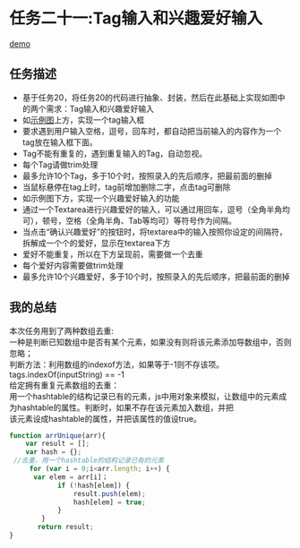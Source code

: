 # 任务二十一:Tag输入和兴趣爱好输入
[demo](https://happymia.github.io/ife/task21/index.html)
## 任务描述

* 基于任务20，将任务20的代码进行抽象、封装，然后在此基础上实现如图中的两个需求：Tag输入和兴趣爱好输入
* 如[示例图](http://7xrp04.com1.z0.glb.clouddn.com/task_2_21_1.jpg)上方，实现一个tag输入框
* 要求遇到用户输入空格，逗号，回车时，都自动把当前输入的内容作为一个tag放在输入框下面。
* Tag不能有重复的，遇到重复输入的Tag，自动忽视。
* 每个Tag请做trim处理
* 最多允许10个Tag，多于10个时，按照录入的先后顺序，把最前面的删掉
* 当鼠标悬停在tag上时，tag前增加删除二字，点击tag可删除
* 如示例图下方，实现一个兴趣爱好输入的功能
* 通过一个Textarea进行兴趣爱好的输入，可以通过用回车，逗号（全角半角均可），顿号，空格（全角半角、Tab等均可）等符号作为间隔。
* 当点击“确认兴趣爱好”的按钮时，将textarea中的输入按照你设定的间隔符，拆解成一个个的爱好，显示在textarea下方
* 爱好不能重复，所以在下方呈现前，需要做一个去重
* 每个爱好内容需要做trim处理
* 最多允许10个兴趣爱好，多于10个时，按照录入的先后顺序，把最前面的删掉

## 我的总结
本次任务用到了两种数组去重: <br>
一种是判断已知数组中是否有某个元素，如果没有则将该元素添加导数组中，否则忽略；<br>
判断方法：利用数组的indexof方法，如果等于-1则不存该项。<br>
tags.indexOf(inputString) == -1<br>
给定拥有重复元素数组的去重：<br>
用一个hashtable的结构记录已有的元素，js中用对象来模拟，让数组中的元素成为hashtable的属性。判断时，如果不存在该元素加入数组，并把<br>
该元素设成hashtable的属性，并把该属性的值设true。<br>
```javascript
function arrUnique(arr){
	var result = [];
	var hash = {};
 //去重，用一个hashtable的结构记录已有的元素
	 for (var i = 0;i<arr.length; i++) { 
      var elem = arr[i]；
			if (!hash[elem]) {
				result.push(elem);
				hash[elem] = true;
			}
		}
       return result;
}
```
